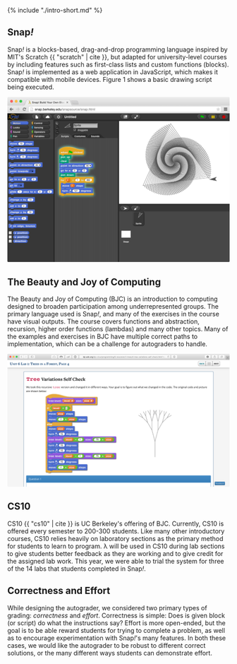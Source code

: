 
{% include "./intro-short.md" %}

## Snap<em>!</em>
Snap<em>!</em> is a blocks-based, drag-and-drop programming language inspired by MIT's Scratch {{ "scratch" | cite }}, but adapted for university-level courses by including features such as first-class lists and custom functions (blocks). Snap<em>!</em> is implemented as a web application in JavaScript, which makes it compatible with mobile devices. Figure 1 shows a basic drawing script being executed.

<!-- 1.-->
![An example Snap<em>!</em> program.](images/snap-basic.png)

## The Beauty and Joy of Computing
The Beauty and Joy of Computing (BJC) is an introduction to computing designed to broaden participation among underrepresented groups. The primary language used is Snap<em>!</em>, and many of the exercises in the course have visual outputs. The course covers functions and abstraction, recursion, higher order functions (lambdas) and many other topics. Many of the examples and exercises in BJC have multiple correct paths to implementation, which can be a challenge for autograders to handle.

<!-- 2. -->
![A typical example of BJC curriculum which includes graphical output.](images/bjc-tree.png)

## CS10
CS10 {{ "cs10" | cite }} is UC Berkeley's offering of BJC. Currently, CS10 is offered every semester to 200-300 students. Like many other introductory courses, CS10 relies heavily on laboratory sections as the primary method for students to learn to program. λ will be used in CS10 during lab sections to give students better feedback as they are working and to give credit for the assigned lab work. This year, we were able to trial the system for three of the 14 labs that students completed in Snap<em>!</em>.

## Correctness and Effort
While designing the autograder, we considered two primary types of grading: *correctness* and *effort*. Correctness is simple: Does is given block (or script) do what the instructions say? Effort is more open-ended, but the goal is to be able reward students for trying to complete a problem, as well as to encourage experimentation with Snap<em>!</em>'s many features. In both these cases, we would like the autograder to be robust to different correct solutions, or the many different ways students can demonstrate effort.

